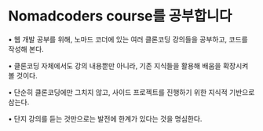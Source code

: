 # Nomadcoders course를 공부합니다

• 웹 개발 공부를 위해, 노마드 코더에 있는 여러 클론코딩 강의들을 공부하고, 코드를 작성해 본다.

• 클론코딩 자체에서도 강의 내용뿐만 아니라, 기존 지식들을 활용해 배움을 확장시켜 볼 것이다.

• 단순히 클론코딩에만 그치지 않고, 사이드 프로젝트를 진행하기 위한 지식적 기반으로 삼는다.

• 단지 강의를 듣는 것만으로는 발전에 한계가 있다는 것을 명심한다.
